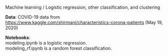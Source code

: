 Machine learning / Logistic regression, other classification, and clustering

**Data**: COVID-19 data from https://www.kaggle.com/shirmani/characteristics-corona-patients (May 19, 2020)

**Notebooks**:<br>
  modeling.ipynb is a logistic regression.<br>
  modeling_rf.ipynb is a random forest classification.<br>
